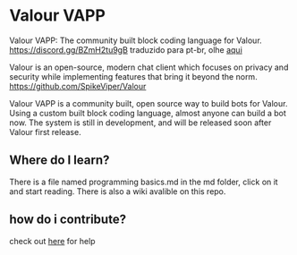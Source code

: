 # Valour VAPP

Valour VAPP: The community built block coding language for Valour. https://discord.gg/BZmH2tu9gB
traduzido para pt-br, olhe [aqui](README_PT)

Valour is an open-source, modern chat client which focuses on privacy and security while implementing features that bring it beyond the norm.
https://github.com/SpikeViper/Valour

Valour VAPP is a community built, open source way to build bots for Valour. Using a custom built block coding language, almost anyone can build a bot now. The system is still in development, and will be released soon after Valour first release.

## Where do I learn?
There is a file named programming basics.md in the md folder, click on it and start reading. There is also a wiki avalible on this repo.

## how do i contribute?
check out [here](contribute.md) for help
